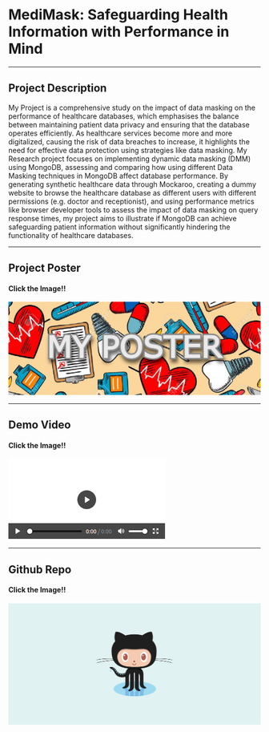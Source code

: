 # MediMask: Safeguarding Health Information with Performance in Mind
-------------------------------------------------------------------
## Project Description
My Project is a comprehensive study on the impact of data masking on the performance of healthcare databases, which emphasises the balance between maintaining patient data privacy and ensuring that the database operates efficiently. As healthcare services become more and more digitalized, causing the risk of data breaches to increase, it highlights the need for effective data protection using strategies like data masking. My Research project focuses on implementing dynamic data masking (DMM) using MongoDB, assessing and comparing how using different Data Masking techniques in MongoDB affect database performance. By generating synthetic healthcare data through Mockaroo, creating a dummy website to browse the healthcare database as different users with different permissions (e.g. doctor and receptionist), and using performance metrics like browser developer tools to assess the impact of data masking on query response times, my project aims to illustrate if MongoDB can achieve safeguarding patient information without significantly hindering the functionality of healthcare databases.

---

## Project Poster
#### Click the Image!!
[![My Poster!](/assets/img/posterFYP.jpg)](https://www.google.com)

---

## Demo Video
#### Click the Image!!
[![My Demo!](/assets/img/demoFYP1.png)](https://www.youtube.com)

---

## Github Repo
#### Click the Image!!
[![My Demo!](/assets/img/githubFYP.png)](https://www.github.com)
